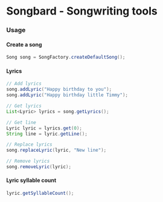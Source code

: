 # Songbard - Songwriting tools

### Usage

#### Create a song

``` java
Song song = SongFactory.createDefaultSong();
```

#### Lyrics

``` java
// Add lyrics
song.addLyric("Happy birthday to you");
song.addLyric("Happy birthday little Timmy");

// Get lyrics
List<Lyric> lyrics = song.getLyrics();

// Get line
Lyric lyric = lyrics.get(0);
String line = lyric.getLine();

// Replace lyrics
song.replaceLyric(lyric, "New line");

// Remove lyrics
song.removeLyric(lyric);
```


#### Lyric syllable count

``` java
lyric.getSyllableCount();
```

